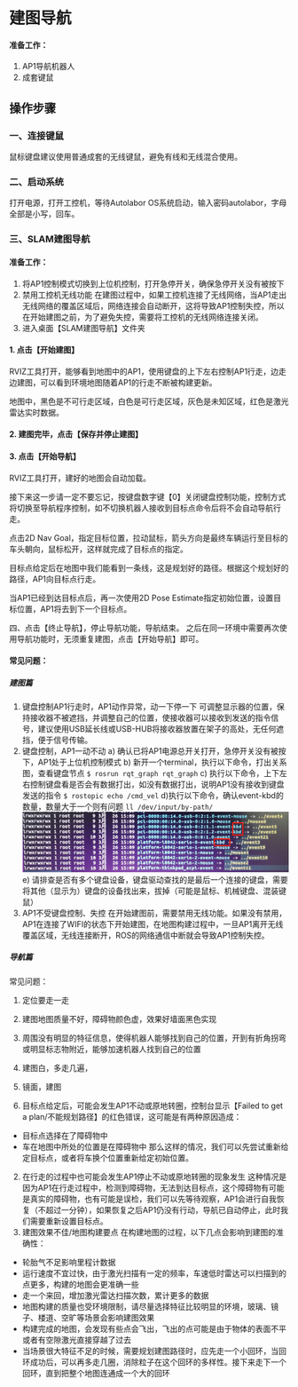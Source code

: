 # 建图导航

#### 准备工作：
1. AP1导航机器人
2. 成套键鼠

## 操作步骤

### 一、连接键鼠
鼠标键盘建议使用普通成套的无线键鼠，避免有线和无线混合使用。

### 二、启动系统
打开电源，打开工控机，等待Autolabor OS系统启动，输入密码autolabor，字母全部是小写，回车。

### 三、SLAM建图导航


#### 准备工作：
1. 将AP1控制模式切换到上位机控制，打开急停开关，确保急停开关没有被按下
2. 禁用工控机无线功能
  在建图过程中，如果工控机连接了无线网络，当AP1走出无线网络的覆盖区域后，网络连接会自动断开，这将导致AP1控制失控，所以在开始建图之前，为了避免失控，需要将工控机的无线网络连接关闭。
3. 进入桌面【SLAM建图导航】文件夹

#### 1. 点击【开始建图】
RVIZ工具打开，能够看到地图中的AP1，使用键盘的上下左右控制AP1行走，边走边建图，可以看到环境地图随着AP1的行走不断被构建更新。

地图中，黑色是不可行走区域，白色是可行走区域，灰色是未知区域，红色是激光雷达实时数据。

#### 2. 建图完毕，点击【保存并停止建图】

#### 3. 点击【开始导航】
RVIZ工具打开，建好的地图会自动加载。

接下来这一步请一定不要忘记，按键盘数字键【0】关闭键盘控制功能，控制方式将切换至导航程序控制，如不切换机器人接收到目标点命令后将不会自动导航行走。

点击2D Nav Goal，指定目标位置，拉动鼠标，箭头方向是最终车辆运行至目标的车头朝向，鼠标松开，这样就完成了目标点的指定。

目标点给定后在地图中我们能看到一条线，这是规划好的路径。根据这个规划好的路径，AP1向目标点行走。

当AP1已经到达目标点后，再一次使用2D Pose Estimate指定初始位置，设置目标位置，AP1将去到下一个目标点。


四、点击【终止导航】，停止导航功能，导航结束。
之后在同一环境中需要再次使用导航功能时，无须重复建图，点击【开始导航】即可。


#### 常见问题：

##### 建图篇

1. 键盘控制AP1行走时，AP1动作异常，动一下停一下
可调整显示器的位置，保持接收器不被遮挡，并调整自己的位置，使接收器可以接收到发送的指令信号，建议使用USB延长线或USB-HUB将接收器放置在架子的高处，无任何遮挡，便于信号传输。
2. 键盘控制，AP1一动不动
  a) 确认已将AP1电源总开关打开，急停开关没有被按下，AP1处于上位机控制模式
  b) 新开一个terminal，执行以下命令，打出关系图，查看键盘节点
  `$ rosrun rqt_graph rqt_graph`
  c) 执行以下命令，上下左右控制键盘看是否会有数据打出，如没有数据打出，说明AP1没有接收到键盘发送的指令
  `$ rostopic echo /cmd_vel`
  d)执行以下命令，确认event-kbd的数量，数量大于一个则有问题
  `ll /dev/input/by-path/ `
  ![](imgs/keyboard.png)
  e) 请排查是否有多个键盘设备，键盘驱动查找的是最后一个连接的键盘，需要将其他（显示为）键盘的设备找出来，拔掉（可能是鼠标、机械键盘、混装键鼠）
3. AP1不受键盘控制、失控
  在开始建图前，需要禁用无线功能。如果没有禁用，AP1在连接了WIFI的状态下开始建图，在地图构建过程中，一旦AP1离开无线覆盖区域，无线连接断开，ROS的网络通信中断就会导致AP1控制失控。

##### 导航篇

常见问题：
1. 定位要走一走
  2. 建图地图质量不好，障碍物颜色虚，效果好墙面黑色实现
  3. 周围没有明显的特征信息，使得机器人能够找到自己的位置，开到有折角拐弯或明显标志物附近，能够加速机器人找到自己的位置
2. 建图白，多走几遍，
3. 镜面，建图

1. 目标点给定后，可能会发生AP1不动或原地转圈，控制台显示【Failed to get a plan/不能规划路径】的红色错误，这可能是有两种原因造成：
  * 目标点选择在了障碍物中
  * 车在地图中所处的位置是在障碍物中
  那么这样的情况，我们可以先尝试重新给定目标点，或者将车换个位置重新给定初始位置。
2. 在行走的过程中也可能会发生AP1停止不动或原地转圈的现象发生
  这种情况是因为AP1在行走过程中，检测到障碍物，无法到达目标点，这个障碍物有可能是真实的障碍物，也有可能是误检，我们可以先等待观察，AP1会进行自我恢复（不超过一分钟），如果恢复之后AP1仍没有行动，导航已自动停止，此时我们需要重新设置目标点。
3. 建图效果不佳/地图构建要点
  在构建地图的过程，以下几点会影响到建图的准确性：
  * 轮胎气不足影响里程计数据
  * 运行速度不宜过快，由于激光扫描有一定的频率，车速低时雷达可以扫描到的点更多，构建的地图会更准确一些
  * 走一个来回，增加激光雷达扫描次数，累计更多的数据
  * 地图构建的质量也受环境限制，请尽量选择特征比较明显的环境，玻璃、镜子、楼道、空旷等场景会影响建图效果
  * 构建完成的地图，会发现有些点会飞出，飞出的点可能是由于物体的表面不平或者有空隙激光直接穿越了过去
  * 当场景很大特征不足的时候，需要规划建图路径时，应先走一个小回环，当回环成功后，可以再多走几圈，消除粒子在这个回环的多样性。接下来走下一个回环，直到把整个地图连通成一个大的回环
